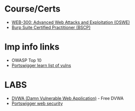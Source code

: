 # Course/Certs
- [WEB-300: Advanced Web Attacks and Exploitation (OSWE)](https://www.offsec.com/courses/web-300/)
- [Burp Suite Certified Practitioner (BSCP)](https://portswigger.net/web-security/certification)

# Imp info links
- OWASP Top 10
- [Portswigger learn list of vulns](https://portswigger.net/web-security/all-materials)

# LABS
- [DVWA (Damn Vulnerable Web Application)](https://www.attackdefense.com/challengedetails?cid=34) - Free DVWA
- [Portswigger web security](https://portswigger.net/web-security/all-topics)
